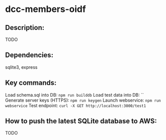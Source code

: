 # dcc-members-oidf

## Description:

TODO

## Dependencies:

sqlite3, express

## Key commands:

Load schema.sql into DB: `npm run builddb`
Load test data into DB: ``
Generate server keys (HTTPS): `npm run keygen`
Launch webservice: `npm run webservice`
Test endpoint: `curl -X GET http://localhost:3000/test1`

## How to push the latest SQLite database to AWS:

TODO
